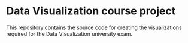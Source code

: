 # Data Visualization course project

This repository contains the source code for creating the visualizations required for the Data Visualization
university exam.